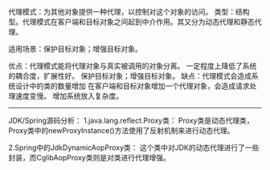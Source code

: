 代理模式：为其他对象提供一种代理，以控制对这个对象的访问。
类型：结构型。代理模式在客户端和目标对象之间起到中介作用。其又分为动态代理和静态代理。

适用场景：保护目标对象；增强目标对象。

优点：代理模式能将代理对象与真实被调用的对象分离。
      一定程度上降低了系统的耦合度，扩展性好。
      保护目标对象；增强目标对象。
缺点：代理模式会造成系统设计中的类的数量增加
      在客户端和目标对象增加一个代理对象，会造成请求处理速度变慢。
      增加系统放入复杂度。

------------------------------------------------------------------------------------------------------------------------
JDK/Spring源码分析：
1.java.lang.reflect.Proxy类：
Proxy类是动态代理类，Proxy类中的newProxyInstance()方法使用了反射机制来进行动态代理。

2.Spring中的JdkDynamicAopProxy类：
这个类中对JDK的动态代理进行了一些封装，而CglibAopProxy类则是对类进行代理增强。